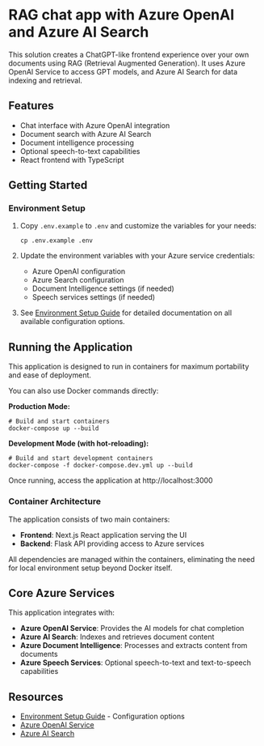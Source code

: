 # RAG chat app with Azure OpenAI and Azure AI Search

This solution creates a ChatGPT-like frontend experience over your own documents using RAG (Retrieval Augmented Generation). It uses Azure OpenAI Service to access GPT models, and Azure AI Search for data indexing and retrieval.

## Features

- Chat interface with Azure OpenAI integration
- Document search with Azure AI Search
- Document intelligence processing
- Optional speech-to-text capabilities
- React frontend with TypeScript

## Getting Started

### Environment Setup

1. Copy `.env.example` to `.env` and customize the variables for your needs:

   ```shell
   cp .env.example .env
   ```

2. Update the environment variables with your Azure service credentials:

   - Azure OpenAI configuration
   - Azure Search configuration
   - Document Intelligence settings (if needed)
   - Speech services settings (if needed)

3. See [Environment Setup Guide](./docs/environment-setup.md) for detailed documentation on all available configuration options.

## Running the Application

This application is designed to run in containers for maximum portability and ease of deployment.

You can also use Docker commands directly:

**Production Mode:**

```shell
# Build and start containers
docker-compose up --build
```

**Development Mode (with hot-reloading):**

```shell
# Build and start development containers
docker-compose -f docker-compose.dev.yml up --build
```

Once running, access the application at http://localhost:3000

### Container Architecture

The application consists of two main containers:

- **Frontend**: Next.js React application serving the UI
- **Backend**: Flask API providing access to Azure services

All dependencies are managed within the containers, eliminating the need for local environment setup beyond Docker itself.

## Core Azure Services

This application integrates with:

- **Azure OpenAI Service**: Provides the AI models for chat completion
- **Azure AI Search**: Indexes and retrieves document content
- **Azure Document Intelligence**: Processes and extracts content from documents
- **Azure Speech Services**: Optional speech-to-text and text-to-speech capabilities

## Resources

- [Environment Setup Guide](./docs/environment-setup.md) - Configuration options
- [Azure OpenAI Service](https://learn.microsoft.com/azure/cognitive-services/openai/overview)
- [Azure AI Search](https://learn.microsoft.com/azure/search/search-what-is-azure-search)
